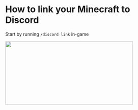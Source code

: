 # How to link your Minecraft to Discord

Start by running `/discord link` in-game

<img src="https://github.com/bart7782/Solito-docs/blob/main/Media/discordcommand.gif" width="400" height="200" />

